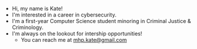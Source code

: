 - Hi, my name is Kate!
- I'm interested in a career in cybersecurity.
- I'm a first-year Computer Science student minoring in Criminal Justice & Criminology.
- I'm always on the lookout for intership opportunities!
  - You can reach me at mhp.kate@gmail.com


<!---
katemaili/katemaili is a ✨ special ✨ repository because its `README.md` (this file) appears on your GitHub profile.
You can click the Preview link to take a look at your changes.
--->
